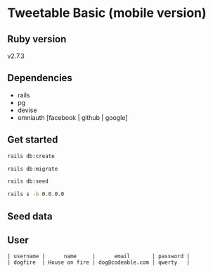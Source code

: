 # Tweetable Basic (mobile version)

## Ruby version

v2.7.3

## Dependencies

- rails
- pg
- devise
- omniauth [facebook | github | google]

## Get started

```bash
rails db:create
```

```bash
rails db:migrate
```

```bash
rails db:seed
```

```bash
rails s -b 0.0.0.0
```

## Seed data

## User

```
| username |      name     |      email       | password |
| dogfire  | House on fire | dog@codeable.com | qwerty   |
```
